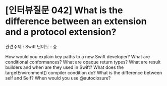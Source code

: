 # [인터뷰질문 042] What is the difference between an extension and a protocol extension?
관련주제 : Swift
난이도 : 중







How would you explain key paths to a new Swift developer?
What are conditional conformances?
What are opaque return types?
What are result builders and when are they used in Swift?
What does the targetEnvironment() compiler condition do?
What is the difference between self and Self?
When would you use @autoclosure?
